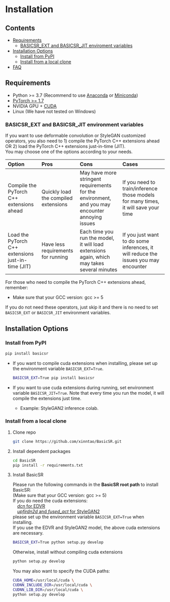 # Installation

## Contents

- [Requirements](#requirements)
    - [BASICSR_EXT and BASICSR_JIT enviroment variables](#basicsr_ext-and-basicsr_jit-environment-variables)
- [Installation Options](#installation-options)
  - [Install from PyPI](#install-from-pypi)
  - [Install from a local clone](#Install-from-a-local-clone)
- [FAQ](#faq)

## Requirements

- Python >= 3.7 (Recommend to use [Anaconda](https://www.anaconda.com/download/#linux) or [Miniconda](https://docs.conda.io/en/latest/miniconda.html))
- [PyTorch >= 1.7](https://pytorch.org/)
- NVIDIA GPU + [CUDA](https://developer.nvidia.com/cuda-downloads)
- Linux (We have not tested on Windows)

### BASICSR_EXT and BASICSR_JIT environment variables

If you want to use deformable convolution or StyleGAN customized operators, you also need to 1) compile the PyTorch C++ extensions ahead OR 2) load the PyTorch C++ extensions just-in-time (JIT).<br>
You may choose one of the options according to your needs.

| Option | Pros| Cons | Cases |
| :--- | :---        |     :---      | :--- |
| Compile the PyTorch C++ extensions ahead   | Quickly load the compiled extensions | May have more stringent requirements for the environment, and you may encounter annoying issues | If you need to train/inference those models for many times, it will save your time|
| Load the PyTorch C++ extensions just-in-time (JIT) | Have less requirements for running | Each time you run the model, it will load extensions again, which may takes several minutes  | If you just want to do some inferences, it will reduce the issues you may encounter|

For those who need to compile the PyTorch C++ extensions ahead, remember:

- Make sure that your GCC version: gcc >= 5

If you do not need these operators, just skip it and there is no need to set `BASICSR_EXT` or `BASICSR_JIT` environment variables.


## Installation Options

### Install from PyPI

```bash
pip install basicsr
```

- If you want to compile cuda extensions when installing, please set up the environment variable `BASICSR_EXT=True`.

  ```bash
  BASICSR_EXT=True pip install basicsr
  ```

- If you want to use cuda extensions during running, set environment variable `BASICSR_JIT=True`. Note that every time you run the model, it will compile the extensions just time.
  - Example: StyleGAN2 inference colab.

### Install from a local clone

1. Clone repo

    ```bash
    git clone https://github.com/xinntao/BasicSR.git
    ```

1. Install dependent packages

    ```bash
    cd BasicSR
    pip install -r requirements.txt
    ```

1. Install BasicSR

    Please run the following commands in the **BasicSR root path** to install BasicSR:<br>
    (Make sure that your GCC version: gcc >= 5) <br>
    If you do need the cuda extensions: <br>
    &emsp;[*dcn* for EDVR](basicsr/ops)<br>
    &emsp;[*upfirdn2d* and *fused_act* for StyleGAN2](basicsr/ops)<br>
    please set up the environment variable `BASICSR_EXT=True` when installing.<br>
    If you use the EDVR and StyleGAN2 model, the above cuda extensions are necessary.

    ```bash
    BASICSR_EXT=True python setup.py develop
    ```

    Otherwise, install without compiling cuda extensions

    ```bash
    python setup.py develop
    ```

    You may also want to specify the CUDA paths:

      ```bash
      CUDA_HOME=/usr/local/cuda \
      CUDNN_INCLUDE_DIR=/usr/local/cuda \
      CUDNN_LIB_DIR=/usr/local/cuda \
      python setup.py develop
      ```
